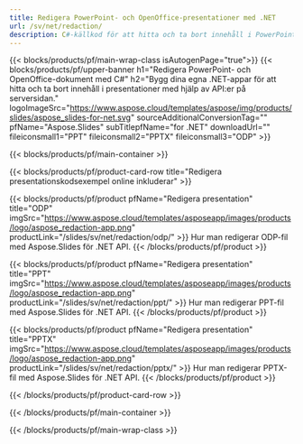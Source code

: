 ```yaml
---
title: Redigera PowerPoint- och OpenOffice-presentationer med .NET
url: /sv/net/redaction/
description: C#-källkod för att hitta och ta bort innehåll i PowerPoint- och OpenOffice™-presentationer
---
```


{{< blocks/products/pf/main-wrap-class isAutogenPage="true">}}
{{< blocks/products/pf/upper-banner h1="Redigera PowerPoint- och OpenOffice-dokument med C#" h2="Bygg dina egna .NET-appar för att hitta och ta bort innehåll i presentationer med hjälp av API:er på serversidan." logoImageSrc="https://www.aspose.cloud/templates/aspose/img/products/slides/aspose_slides-for-net.svg" sourceAdditionalConversionTag="" pfName="Aspose.Slides" subTitlepfName="for .NET" downloadUrl="" fileiconsmall1="PPT" fileiconsmall2="PPTX" fileiconsmall3="ODP" >}}

{{< blocks/products/pf/main-container >}}

{{< blocks/products/pf/product-card-row title="Redigera presentationskodsexempel online inkluderar" >}}

{{< blocks/products/pf/product pfName="Redigera presentation" title="ODP" imgSrc="https://www.aspose.cloud/templates/asposeapp/images/products/logo/aspose_redaction-app.png" productLink="/slides/sv/net/redaction/odp/" >}}
Hur man redigerar ODP-fil med Aspose.Slides för .NET API.
{{< /blocks/products/pf/product >}}

{{< blocks/products/pf/product pfName="Redigera presentation" title="PPT" imgSrc="https://www.aspose.cloud/templates/asposeapp/images/products/logo/aspose_redaction-app.png" productLink="/slides/sv/net/redaction/ppt/" >}}
Hur man redigerar PPT-fil med Aspose.Slides för .NET API.
{{< /blocks/products/pf/product >}}

{{< blocks/products/pf/product pfName="Redigera presentation" title="PPTX" imgSrc="https://www.aspose.cloud/templates/asposeapp/images/products/logo/aspose_redaction-app.png" productLink="/slides/sv/net/redaction/pptx/" >}}
Hur man redigerar PPTX-fil med Aspose.Slides för .NET API.
{{< /blocks/products/pf/product >}}



{{< /blocks/products/pf/product-card-row >}}

{{< /blocks/products/pf/main-container >}}
    
{{< /blocks/products/pf/main-wrap-class >}}